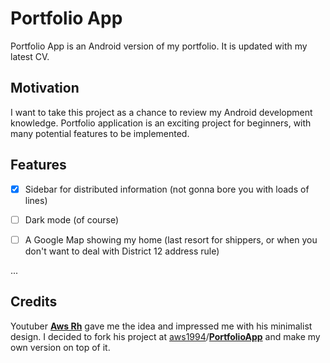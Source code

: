 # Portfolio App

Portfolio App is an Android version of my portfolio. It is updated with my latest CV.

## Motivation

I want to take this project as a chance to review my Android development knowledge. Portfolio application is an exciting project for beginners, with many potential features to be implemented.

## Features

- [x] Sidebar for distributed information (not gonna bore you with loads of lines)

- [ ] Dark mode (of course)
- [ ] A Google Map showing my home (last resort for shippers, or when you don't want to deal with District 12 address rule)

...

## Credits

Youtuber [**Aws Rh**](https://youtu.be/-Cf7sQ2HobQ) gave me the idea and impressed me with his minimalist design. I decided to fork his project at [aws1994](https://github.com/aws1994)/**[PortfolioApp](https://github.com/aws1994/PortfolioApp)** and make my own version on top of it.

